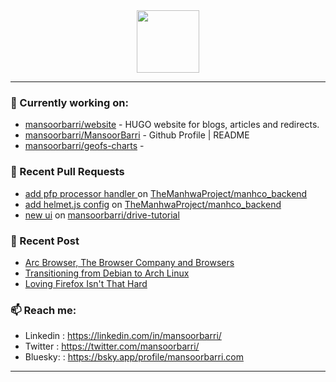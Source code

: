 <div align=center>
  
<img width="100" src="https://mansoorbarri.com/img/logo/logo.svg">
</div>

---

### 👷 Currently working on: 

- [mansoorbarri/website](https://github.com/mansoorbarri/website) - HUGO website for blogs, articles and redirects.
- [mansoorbarri/MansoorBarri](https://github.com/mansoorbarri/MansoorBarri) - Github Profile | README
- [mansoorbarri/geofs-charts](https://github.com/mansoorbarri/geofs-charts) - 

### 🔨 Recent Pull Requests

- [add pfp processor handler ](https://github.com/TheManhwaProject/manhco_backend/pull/4) on [TheManhwaProject/manhco_backend](https://github.com/TheManhwaProject/manhco_backend)
- [add helmet.js config](https://github.com/TheManhwaProject/manhco_backend/pull/3) on [TheManhwaProject/manhco_backend](https://github.com/TheManhwaProject/manhco_backend)
- [new ui](https://github.com/mansoorbarri/drive-tutorial/pull/1) on [mansoorbarri/drive-tutorial](https://github.com/mansoorbarri/drive-tutorial)

### 📰 Recent Post

- [Arc Browser, The Browser Company and Browsers](https://mansoorbarri.com/arc-browsercompany-browsers/)
- [Transitioning from Debian to Arch Linux](https://mansoorbarri.com/move-to-arch/)
- [Loving Firefox Isn&#39;t That Hard](https://mansoorbarri.com/zen-browser/)

### 📫 Reach me:
- Linkedin  : <https://linkedin.com/in/mansoorbarri/>
- Twitter   : <https://twitter.com/mansoorbarri/>
- Bluesky:  : <https://bsky.app/profile/mansoorbarri.com>
---
